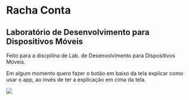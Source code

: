 # Racha Conta
## Laboratório de Desenvolvimento para Dispositivos Móveis
Feito para a discpilina de Lab. de Desenvolvimento para Dispositivos Móveis.

Em algum momento quero fazer o botão em baixo da tela explicar como usar o app, ao invés de ter a explicação em cima da tela.

![](https://i.ibb.co/k35zWwC/Screenshot-2021-03-28-01-27-56-407-com-example-flutter-app.jpg)

